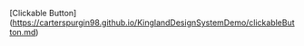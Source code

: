 [Clickable  Button] (https://carterspurgin98.github.io/KinglandDesignSystemDemo/clickableButton.md)
